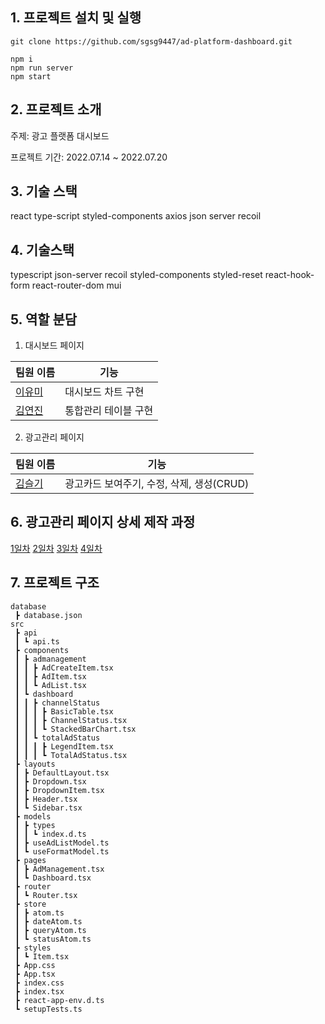 ## 1. 프로젝트 설치 및 실행

```
git clone https://github.com/sgsg9447/ad-platform-dashboard.git

npm i
npm run server
npm start  

```

## 2. 프로젝트 소개

주제: 광고 플랫폼 대시보드

프로젝트 기간: 2022.07.14 ~ 2022.07.20

## 3. 기술 스택
react type-script styled-components axios json server recoil

## 4. 기술스택
typescript json-server recoil styled-components styled-reset react-hook-form react-router-dom mui

## 5. 역할 분담

1. 대시보드 페이지

| 팀원 이름                               | 기능                                                                                                     |
| --------------------------------------- | -------------------------------------------------------------------------------------------------------- |
| [이유미](https://github.com/ymStudyLog) | 대시보드 차트 구현 |
| [김연진](https://github.com/yunjink)    | 통합관리 테이블 구현 |

2. 광고관리 페이지 

| 팀원 이름                               | 기능                                                                                                     |
| --------------------------------------- | -------------------------------------------------------------------------------------------------------- |
| [김슬기](https://github.com/sgsg9447)   | 광고카드 보여주기, 수정, 삭제, 생성(CRUD) |

## 6. 광고관리 페이지 상세 제작 과정
[1일차](https://velog.io/@sgsg9447/%EA%B4%91%EA%B3%A0-%ED%94%8C%EB%9E%AB%ED%8F%BC-%EB%8C%80%EC%8B%9C%EB%B3%B4%EB%93%9C-%EA%B3%BC%EC%A0%9C-1%EC%9D%BC%EC%B0%A8-%EC%B4%88%EA%B8%B0-%EC%85%8B%ED%8C%85-%EB%B0%8F-json-server-%EA%B5%AC%EC%B6%95)
[2일차](https://velog.io/@sgsg9447/%EA%B4%91%EA%B3%A0-%ED%94%8C%EB%9E%AB%ED%8F%BC-%EB%8C%80%EC%8B%9C%EB%B3%B4%EB%93%9C-%ED%94%84%EB%A1%9C%EC%A0%9D%ED%8A%B8-2%EC%9D%BC%EC%B0%A8-%EB%8D%B0%EC%9D%B4%ED%84%B0-%EC%97%B0%EA%B2%B0)
[3일차](https://velog.io/@sgsg9447/220718)
[4일차](https://velog.io/@sgsg9447/%EA%B4%91%EA%B3%A0-%ED%94%8C%EB%9E%AB%ED%8F%BC-%EB%8C%80%EC%8B%9C%EB%B3%B4%EB%93%9C-%ED%94%84%EB%A1%9C%EC%A0%9D%ED%8A%B8-%EC%A2%85%EB%A3%8C-%ED%9B%84-%ED%9A%8C%EA%B3%A0)

## 7. 프로젝트 구조

```
database
 ┣ database.json
src
 ┣ api
 ┃ ┗ api.ts
 ┣ components
 ┃ ┣ admanagement
 ┃ ┃ ┣ AdCreateItem.tsx
 ┃ ┃ ┣ AdItem.tsx
 ┃ ┃ ┗ AdList.tsx
 ┃ ┗ dashboard
 ┃ ┃ ┣ channelStatus
 ┃ ┃ ┃ ┣ BasicTable.tsx
 ┃ ┃ ┃ ┣ ChannelStatus.tsx
 ┃ ┃ ┃ ┗ StackedBarChart.tsx
 ┃ ┃ ┗ totalAdStatus
 ┃ ┃ ┃ ┣ LegendItem.tsx
 ┃ ┃ ┃ ┗ TotalAdStatus.tsx
 ┣ layouts
 ┃ ┣ DefaultLayout.tsx
 ┃ ┣ Dropdown.tsx
 ┃ ┣ DropdownItem.tsx
 ┃ ┣ Header.tsx
 ┃ ┗ Sidebar.tsx
 ┣ models
 ┃ ┣ types
 ┃ ┃ ┗ index.d.ts
 ┃ ┣ useAdListModel.ts
 ┃ ┗ useFormatModel.ts
 ┣ pages
 ┃ ┣ AdManagement.tsx
 ┃ ┗ Dashboard.tsx
 ┣ router
 ┃ ┗ Router.tsx
 ┣ store
 ┃ ┣ atom.ts
 ┃ ┣ dateAtom.ts
 ┃ ┣ queryAtom.ts
 ┃ ┗ statusAtom.ts
 ┣ styles
 ┃ ┗ Item.tsx
 ┣ App.css
 ┣ App.tsx
 ┣ index.css
 ┣ index.tsx
 ┣ react-app-env.d.ts
 ┗ setupTests.ts
```
